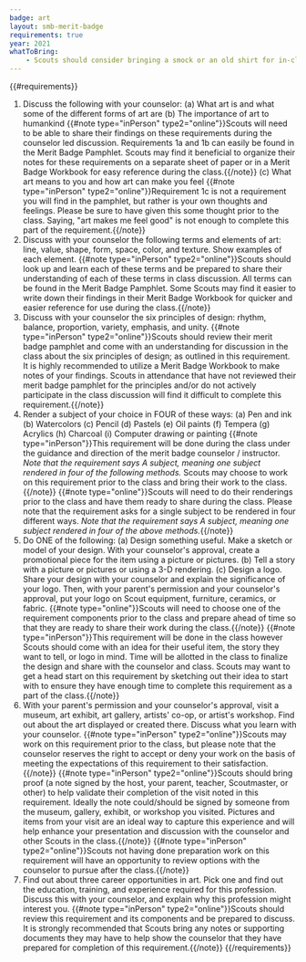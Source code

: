 ```yaml
---
badge: art
layout: smb-merit-badge
requirements: true
year: 2021
whatToBring:
    - Scouts should consider bringing a smock or an old shirt for in-class project work
---
```


{{#requirements}}
1. Discuss the following with your counselor:
    (a) What art is and what some of the different forms of art are
    (b) The importance of art to humankind
        {{#note type="inPerson" type2="online"}}Scouts will need to be able to share their findings on these requirements during the counselor led discussion. Requirements 1a and 1b can easily be found in the Merit Badge Pamphlet. Scouts may find it beneficial to organize their notes for these requirements on a separate sheet of paper or in a Merit Badge Workbook for easy reference during the class.{{/note}}
    (c) What art means to you and how art can make you feel
        {{#note type="inPerson" type2="online"}}Requirement 1c is not a requirement you will find in the pamphlet, but rather is your own thoughts and feelings. Please be sure to have given this some thought prior to the class. Saying, "art makes me feel good" is not enough to complete this part of the requirement.{{/note}}
2. Discuss with your counselor the following terms and elements of art: line, value, shape, form, space, color, and texture. Show examples of each element.
    {{#note type="inPerson" type2="online"}}Scouts should look up and learn each of these terms and be prepared to share their understanding of each of these terms in class discussion. All terms can be found in the Merit Badge Pamphlet. Some Scouts may find it easier to write down their findings in their Merit Badge Workbook for quicker and easier reference for use during the class.{{/note}}
3. Discuss with your counselor the six principles of design: rhythm, balance, proportion, variety, emphasis, and unity.
    {{#note type="inPerson" type2="online"}}Scouts should review their merit badge pamphlet and come with an understanding for discussion in the class about the six principles of design; as outlined in this requirement. It is highly recommended to utilize a Merit Badge Workbook to make notes of your findings. Scouts in attendance that have not reviewed their merit badge pamphlet for the principles and/or do not actively participate in the class discussion will find it difficult to complete this requirement.{{/note}}
4. Render a subject of your choice in FOUR of these ways:
    (a) Pen and ink
    (b) Watercolors
    (c) Pencil
    (d) Pastels
    (e) Oil paints
    (f) Tempera
    (g) Acrylics
    (h) Charcoal
    (i) Computer drawing or painting
    {{#note type="inPerson"}}This requirement will be done during the class under the guidance and direction of the merit badge counselor / instructor. *Note that the requirement says A subject, meaning one subject rendered in four of the following methods.* Scouts may choose to work on this requirement prior to the class and bring their work to the class.{{/note}}
    {{#note type="online"}}Scouts will need to do their renderings prior to the class and have them ready to share during the class.  Please note that the requirement asks for a single subject to be rendered in four different ways. *Note that the requirement says A subject, meaning one subject rendered in four of the above methods.*{{/note}}
5. Do ONE of the following:
    (a) Design something useful. Make a sketch or model of your design. With your counselor's approval, create a promotional piece for the item using a picture or pictures.
    (b) Tell a story with a picture or pictures or using a 3-D rendering.
    (c) Design a logo. Share your design with your counselor and explain the significance of your logo. Then, with your parent's permission and your counselor's approval, put your logo on Scout equipment, furniture, ceramics, or fabric.
    {{#note type="online"}}Scouts will need to choose one of the requirement components prior to the class and prepare ahead of time so that they are ready to share their work during the class.{{/note}}
    {{#note type="inPerson"}}This requirement will be done in the class however Scouts should come with an idea for their useful item, the story they want to tell, or logo in mind. Time will be allotted in the class to finalize the design and share with the counselor and class. Scouts may want to get a head start on this requirement by sketching out their idea to start with to ensure they have enough time to complete this requirement as a part of the class.{{/note}}
6. With your parent's permission and your counselor's approval, visit a museum, art exhibit, art gallery, artists' co-op, or artist's workshop. Find out about the art displayed or created there. Discuss what you learn with your counselor.
    {{#note type="inPerson" type2="online"}}Scouts may work on this requirement prior to the class, but please note that the counselor reserves the right to accept or deny your work on the basis of meeting the expectations of this requirement to their satisfaction.{{/note}}
    {{#note type="inPerson" type2="online"}}Scouts should bring proof (a note signed by the host, your parent, teacher, Scoutmaster, or other) to help validate their completion of the visit noted in this requirement. Ideally the note could/should be signed by someone from the museum, gallery, exhibit, or workshop you visited. Pictures and items from your visit are an ideal way to capture this experience and will help enhance your presentation and discussion with the counselor and other Scouts in the class.{{/note}}
    {{#note type="inPerson" type2="online"}}Scouts not having done preparation work on this requirement will have an opportunity to review options with the counselor to pursue after the class.{{/note}}
7. Find out about three career opportunities in art. Pick one and find out the education, training, and experience required for this profession. Discuss this with your counselor, and explain why this profession might interest you.
    {{#note type="inPerson" type2="online"}}Scouts should review this requirement and its components and be prepared to discuss. It is strongly recommended that Scouts bring any notes or supporting documents they may have to help show the counselor that they have prepared for completion of this requirement.{{/note}}
{{/requirements}}
